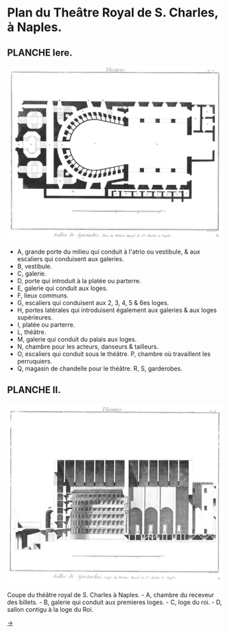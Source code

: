 Plan du Theâtre Royal de S. Charles, à Naples.
==============================================

PLANCHE Iere.
-------------

[![Planche 1](Planche_1.jpeg)](Planche_1.jpeg)

- A, grande porte du milieu qui conduit à l'atrio ou vestibule, & aux escaliers qui conduisent aux galeries.
- B, vestibule.
- C, galerie.
- D, porte qui introduit à la platée ou parterre.
- E, galerie qui conduit aux loges.
- F, lieux communs.
- G, escaliers qui conduisent aux 2, 3, 4, 5 & 6es loges.
- H, portes latérales qui introduisent également aux galeries & aux loges supérieures.
- I, platée ou parterre.
- L, théâtre.
- M, galerie qui conduit du palais aux loges.
- N, chambre pour les acteurs, danseurs & tailleurs.
- O, escaliers qui conduit sous le théâtre. P, chambre où travaillent les perruquiers.
- Q, magasin de chandelle pour le théâtre. R, S, garderobes.


PLANCHE II.
-----------

[![Planche 2](Planche_2.jpeg)](Planche_2.jpeg)

Coupe du théâtre royal de S. Charles à Naples.
	- A, chambre du receveur des billets.
	- B, galerie qui conduit aux premieres loges.
	- C, loge du roi.
	- D, sallon contigu à la loge du Roi.

[->](../06-Salle_de_Spectacle_de_la_Comédie_Françoise/Légende.md)
